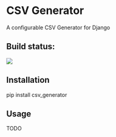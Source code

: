 # CSV Generator

A configurable CSV Generator for Django

## Build status:

![](https://travis-ci.org/fatboystring/csv_generator.svg?branch=master)

## Installation

pip install csv_generator

## Usage

TODO

